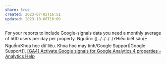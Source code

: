```yaml
---
share: true
created: 2023-07-02T16:51
updated: 2023-10-06T16:09
---
```

For your reports to include Google-signals data you need a monthly average of 500 users per day per property.
Nguồn:: [[../../../../⚡Hiểu biết sâu/Ξ Nguồn/Khoa học dữ liệu. Khoa học máy tính/Google Support|Google Support]], [[GA4] Activate Google signals for Google Analytics 4 properties - Analytics Help](https://support.google.com/analytics/answer/9445345?sjid=15541438504357375011-AP#zippy=%2Cin-this-article%2Ccross-platform-reporting)
